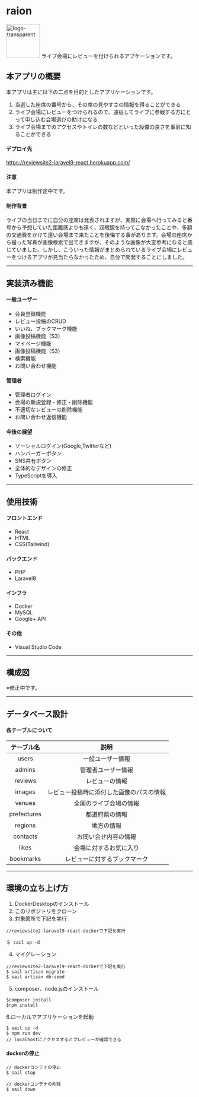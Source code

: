 # raion

<img width="91" alt="logo-transparent" src="https://user-images.githubusercontent.com/105682555/189569009-f34bd847-62f2-4924-a3e7-42ce76a6c156.png">
ライブ会場にレビューを付けられるアプケーションです。

## 本アプリの概要
本アプリは主に以下の二点を目的としたアプリケーションです。
1. 当選した座席の番号から、その席の見やすさの情報を得ることができる
2. ライブ会場にレビューをつけられるので、遠征してライブに参戦する方にとって申し込む会場選びの助けになる
3. ライブ会場までのアクセスやトイレの数などといった設備の良さを事前に知ることができる

#### デプロイ先
https://reviewsite2-laravel9-react.herokuapp.com/

#### 注意
本アプリは制作途中です。

#### 制作背景
ライブの当日までに自分の座席は発表されますが、実際に会場へ行ってみると番号から予想していた距離感よりも遠く、双眼鏡を持ってこなかったことや、多額の交通費をかけて遠い会場まで来たことを後悔する事があります。会場の座席から撮った写真が画像検索で出てきますが、そのような画像が大変参考になると感じていました。しかし、こういった情報がまとめられているライブ会場にレビューをつけるアプリが見当たらなかったため、自分で開発することにしました。

---

## 実装済み機能
#### 一般ユーザー
- 会員登録機能
- レビュー投稿のCRUD
- いいね、ブックマーク機能
- 画像投稿機能（S3）
- マイページ機能
- 画像投稿機能（S3）
- 検索機能
- お問い合わせ機能

#### 管理者
- 管理者ログイン
- 会場の新規登録・修正・削除機能
- 不適切なレビューの削除機能
- お問い合わせ返信機能



#### 今後の展望
- ソーシャルログイン(Google,Twitterなど)
- ハンバーガーボタン
- SNS共有ボタン
- 全体的なデザインの修正
- TypeScriptを導入

---

## 使用技術
#### フロントエンド
- React
- HTML
- CSS(Tailwind)

#### バックエンド
- PHP
- Laravel9

#### インフラ
- Docker
- MySQL
- Google+ API

#### その他
- Visual Studio Code

---

## 構成図
※修正中です。

---

## データベース設計

#### 各テーブルについて
|テーブル名|説明|
| :---: | :---: |
|  users  |  一般ユーザー情報  |
|  admins  |  管理者ユーザー情報  |
|  reviews  |  レビューの情報  |
|  images  |  レビュー投稿時に添付した画像のパスの情報  |
|  venues  |  全国のライブ会場の情報  |
|  prefectures  |  都道府県の情報  |
|  regions  |  地方の情報  |
|  contacts  |  お問い合せ内容の情報  |
|  likes  |  会場に対するお気に入り  |
|  bookmarks  |  レビューに対するブックマーク  |

---

## 環境の立ち上げ方
1. DockerDesktopのインストール
2. このリポジトリをクローン
3. 対象箇所で下記を実行
```
//reviewsite2-laravel9-react-dockerで下記を実行

＄ sail up -d
```

4. マイグレーション
```
//reviewsite2-laravel9-react-dockerで下記を実行
$ sail artisan migrate
$ sail artisan db:seed
```

5. composer、node.jsのインストール
```
$composer install
$npm install
```

6.ローカルでアプリケーションを起動
```
$ sail up -d
$ npm run dev
// localhostにアクセスするとプレビューが確認できる
```

#### dockerの停止
```
// dockerコンテナの停止
$ sail stop

// dockerコンテナの削除
$ sail down
```
